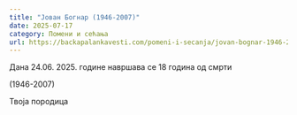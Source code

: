 ```yaml
---
title: "Јован Богнар (1946-2007)"
date: 2025-07-17
category: Помени и сећања
url: https://backapalankavesti.com/pomeni-i-secanja/jovan-bognar-1946-2007/
---
```


Дана 24.06. 2025. године навршава се 18 година од смрти

(1946-2007)

Твоја породица
